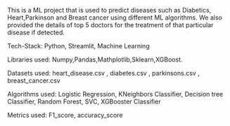 This is a ML project that is used to predict diseases such as Diabetics, Heart,Parkinson and Breast cancer using different ML algorithms. We also provided the details of top 5 doctors for the treatment of that particular disease if detected.

Tech-Stack:  Python, Streamlit, Machine Learning

Libraries used: Numpy,Pandas,Mathplotlib,Sklearn,XGBoost.

Datasets used: heart_disease.csv , diabetes.csv , parkinsons.csv , breast_cancer.csv

Algorithms used: Logistic Regression, KNeighbors Classifier, Decision tree Classifier, Random Forest, SVC, XGBooster Classifier

Metrics used: F1_score, accuracy_score


